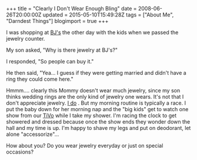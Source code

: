 +++
title = "Clearly I Don't Wear Enough Bling"
date = 2008-06-26T20:00:00Z
updated = 2015-05-10T15:49:28Z
tags = ["About Me", "Darndest Things"]
blogimport = true 
+++

I was shopping at [BJ's](http://www.bjs.com/) the other day with the kids when we passed the jewelry counter.  

My son asked, &quot;Why is there jewelry at BJ's?&quot;  

I responded, &quot;So people can buy it.&quot;  

He then said, &quot;Yea... I guess if they were getting married and didn't have a ring they could come here.&quot;  

Hmmm.... clearly this Mommy doesn't wear much jewelry, since my son thinks wedding rings are the only kind of jewelry one wears.  It's not that I don't appreciate jewelry.  [I do](http://lifeatthecircus.com/2008/04/19/i-got-some-jewelry-this-week/) .   But my morning routine is typically a race.  I put the baby down for her morning nap and the &quot;big kids&quot; get to watch one show from our [TiVo](http://www.tivo.com/) while I take my shower.  I'm racing the clock to get showered and dressed because once the show ends they wonder down the hall and my time is up.   I'm happy to shave my legs and put on deodorant, let alone "accessorize"...  

How about you?  Do you wear jewelry everyday or just on special occasions?

